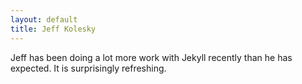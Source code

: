 ```yaml
---
layout: default
title: Jeff Kolesky
---
```


Jeff has been doing a lot more work with Jekyll recently than he has expected.
It is surprisingly refreshing.
